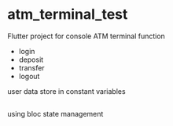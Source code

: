 # atm_terminal_test

Flutter project for console ATM terminal
function
- login
- deposit
- transfer
- logout

user data store in constant variables

## 
using bloc state management


